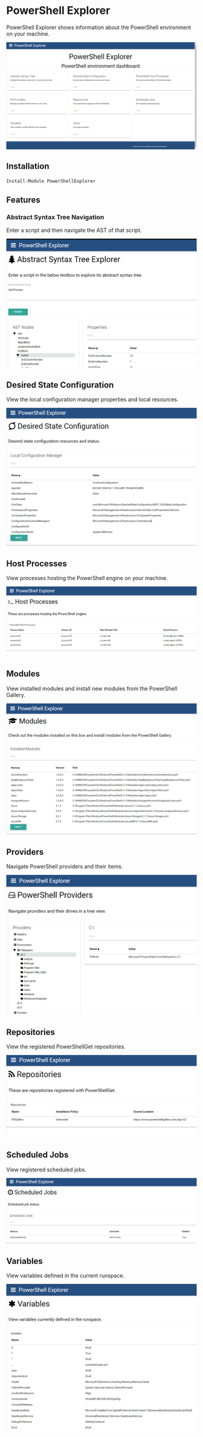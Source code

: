 # PowerShell Explorer
PowerShell Explorer shows information about the PowerShell environment on your machine.

![](./images/home.png)

## Installation 

```powershell
Install-Module PowerShellExplorer
```

## Features

### Abstract Syntax Tree Navigation 

Enter a script and then navigate the AST of that script.

![](./images/ast.png)

## Desired State Configuration 

View the local configuration manager properties and local resources. 

![](./images/dsc.png)

## Host Processes

View processes hosting the PowerShell engine on your machine.

![](./images/hostprocesses.png)

## Modules 

View installed modules and install new modules from the PowerShell Gallery. 

![](./images/modules.png)

## Providers

Navigate PowerShell providers and their items. 

![](./images/providers.png)

## Repositories

View the registered PowerShellGet repositories.

![](./images/repositories.png)

## Scheduled Jobs

View registered scheduled jobs. 

![](./images/scheduled-jobs.png)

## Variables

View variables defined in the current runspace. 

![](./images/variables.png)
